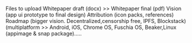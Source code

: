 Files to upload
Whitepaper draft (docx) >> Whitepaper final (pdf)
Vision (app ui prototype to final design)
Attribution (icon packs, references)
Roadmap (bigger vision. Decentralized,censorship free, IPFS, Blockstack) (multiplatform >> Android, iOS, Chrome OS, Fuschia OS, 
Beaker,Linux (appimage & snap package).....
